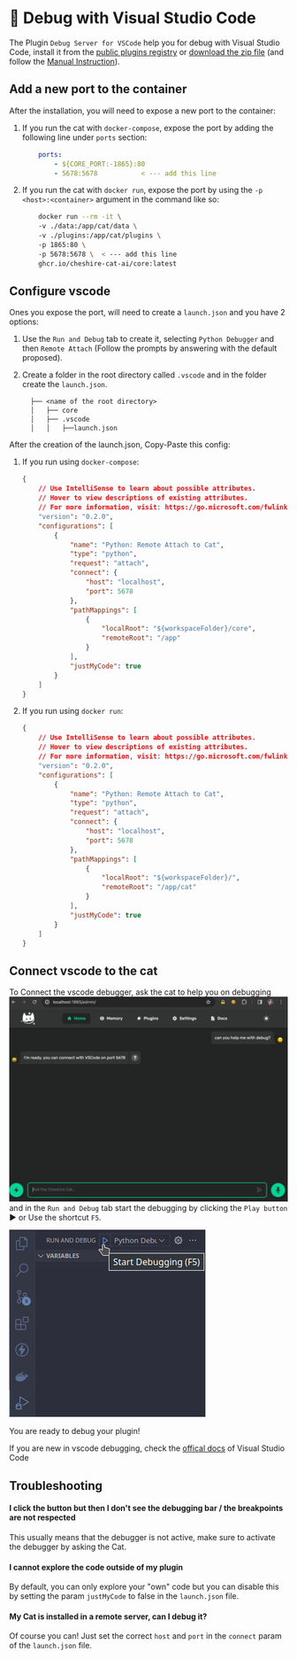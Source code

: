 # &#128640; Debug with Visual Studio Code

The Plugin `Debug Server for VSCode` help you for debug with Visual Studio Code, install it from the [public plugins registry](../../plugins-registry/installing-plugin.md) or [download the zip file](https://github.com/sambarza/cc-vscode-debugpy) (and follow the [Manual Instruction](../../plugins-registry/installing-plugin.md/#manual-installation)).

## Add a new port to the container

After the installation, you will need to expose a new port to the container:

1. If you run the cat with `docker-compose`, expose the port by adding the following line under `ports` section:

    ```yml
        ports:
            - ${CORE_PORT:-1865}:80
            - 5678:5678           < --- add this line
    ```

2. If you run the cat with `docker run`, expose the port by using the `-p <host>:<container>` argument in the command like so:

    ```bash
        docker run --rm -it \ 
        -v ./data:/app/cat/data \ 
        -v ./plugins:/app/cat/plugins \ 
        -p 1865:80 \ 
        -p 5678:5678 \  < --- add this line
        ghcr.io/cheshire-cat-ai/core:latest
    ```

## Configure vscode

Ones you expose the port, will need to create a `launch.json` and you have 2 options:

   1. Use the `Run and Debug` tab to create it, selecting `Python Debugger` and then `Remote Attach` (Follow the prompts by answering with the default proposed).
   2. Create a folder in the root directory called `.vscode` and in the folder create the `launch.json`.

            ├── <name of the root directory>
            │   ├── core
            │   ├── .vscode
            │   │   ├──launch.json

After the creation of the launch.json, Copy-Paste this config:

1. If you run using `docker-compose`:

    ```json
    {
        // Use IntelliSense to learn about possible attributes.
        // Hover to view descriptions of existing attributes.
        // For more information, visit: https://go.microsoft.com/fwlink/?linkid=830387
        "version": "0.2.0",
        "configurations": [
            {
                "name": "Python: Remote Attach to Cat",
                "type": "python",
                "request": "attach",
                "connect": {
                    "host": "localhost",
                    "port": 5678
                },
                "pathMappings": [
                    {
                        "localRoot": "${workspaceFolder}/core",
                        "remoteRoot": "/app"
                    }
                ],
                "justMyCode": true
            }
        ]
    }
    ```

2. If you run using `docker run`:

    ```json
    {
        // Use IntelliSense to learn about possible attributes.
        // Hover to view descriptions of existing attributes.
        // For more information, visit: https://go.microsoft.com/fwlink/?linkid=830387
        "version": "0.2.0",
        "configurations": [
            {
                "name": "Python: Remote Attach to Cat",
                "type": "python",
                "request": "attach",
                "connect": {
                    "host": "localhost",
                    "port": 5678
                },
                "pathMappings": [
                    {
                        "localRoot": "${workspaceFolder}/",
                        "remoteRoot": "/app/cat"
                    }
                ],
                "justMyCode": true
            }
        ]  
    }
    ```

## Connect vscode to the cat

To Connect the vscode debugger, ask the cat to help you on debugging ![ask help to debug](../../assets/img/vscode-debugger/image.png) and in the `Run and Debug` tab start the debugging by clicking the `Play button` ▶️ or Use the shortcut `F5`.

![Enable The debugger](../../assets/img/vscode-debugger/run_debugger.png)

You are ready to debug your plugin!

If you are new in vscode debugging, check the [offical docs](https://code.visualstudio.com/Docs/editor/debugging) of Visual Studio Code

## Troubleshooting

#### I click the button but then I don't see the debugging bar / the breakpoints are not respected

This usually means that the debugger is not active, make sure to activate the debugger by asking the Cat.

#### I cannot explore the code outside of my plugin

By default, you can only explore your "own" code but you can disable this by setting the param `justMyCode` to false in the `launch.json` file.

#### My Cat is installed in a remote server, can I debug it?

Of course you can! Just set the correct `host` and `port` in the `connect` param of the `launch.json` file.
